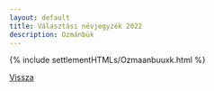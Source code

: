 ```yaml
---
layout: default
title: Választási névjegyzék 2022
description: Ozmánbük
---
```


{% include settlementHTMLs/Ozmaanbuuxk.html %}

[Vissza](../)